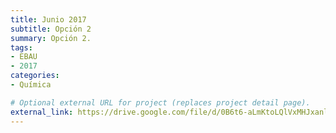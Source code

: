 ```yaml
---
title: Junio 2017
subtitle: Opción 2
summary: Opción 2.
tags:
- EBAU
- 2017
categories:
- Química

# Optional external URL for project (replaces project detail page).
external_link: https://drive.google.com/file/d/0B6t6-aLmKtoLQlVxMHJxanlDTU0/view
---
```

